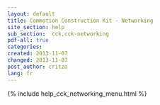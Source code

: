 ```yaml
---
layout: default
title: Commotion Construction Kit - Networking
site_section: help
sub_section:  cck,cck-networking 
pdf-all: true
categories: 
created: 2013-11-07
changed: 2013-11-07
post_author: critzo
lang: fr
---
```

<div class="cck-section-page">
{% include help_cck_networking_menu.html %}
</div>
 
